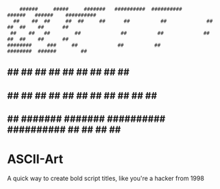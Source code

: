         ######     #####     #######   ##########  ##########          ######   ######    ########## 
      ##    ##  ##     ##  ##     ##      ##          ##             ##    ##  ##    ##      ##     
     ##    ##   ##        ##             ##          ##             ##    ##  ##    ##      ##     
    ########     ###     ##             ##          ##             ########  ######        ##     
   ##    ##        ##   ##             ##          ##             ##    ##  ##  ##        ##     
  ##    ##  ##     ##  ##     ##      ##          ##             ##    ##  ##   ##       ##     
 ##    ##   #######    #######   ##########  ##########         ##    ##  ##    ##      ##     

# ASCII-Art
A quick way to create bold script titles, like you're a hacker from 1998
